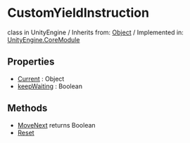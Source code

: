 # CustomYieldInstruction
class in UnityEngine
 / Inherits from: <a href="https://docs.unity3d.com/6000.2/Documentation/ScriptReference/Object.html">Object</a> / Implemented in: <a href="https://docs.unity3d.com/6000.2/Documentation/ScriptReference/UnityEngine.CoreModule.html">UnityEngine.CoreModule</a>

## Properties
- <a href="https://docs.unity3d.com/6000.2/Documentation/ScriptReference/CustomYieldInstruction-Current.html">Current</a> : Object
- <a href="https://docs.unity3d.com/6000.2/Documentation/ScriptReference/CustomYieldInstruction-keepWaiting.html">keepWaiting</a> : Boolean

## Methods
- <a href="https://docs.unity3d.com/6000.2/Documentation/ScriptReference/CustomYieldInstruction.MoveNext.html">MoveNext</a> returns Boolean
- <a href="https://docs.unity3d.com/6000.2/Documentation/ScriptReference/CustomYieldInstruction.Reset.html">Reset</a>

